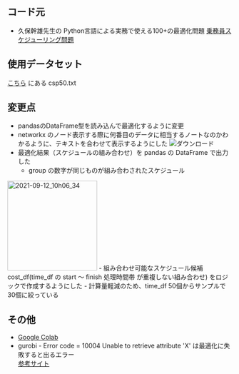 ## コード元
- 久保幹雄先生の Python言語による実務で使える100+の最適化問題 [乗務員スケジューリング問題](https://mikiokubo.github.io/opt100/80csp.html#%E4%B9%97%E5%8B%99%E5%93%A1%E3%82%B9%E3%82%B1%E3%82%B8%E3%83%A5%E3%83%BC%E3%83%AA%E3%83%B3%E3%82%B0%E5%95%8F%E9%A1%8C)  

## 使用データセット
[こちら](http://people.brunel.ac.uk/~mastjjb/jeb/orlib/ptaskinfo.html) にある csp50.txt

## 変更点
- pandasのDataFrame型を読み込んで最適化するように変更
- networkx のノード表示する際に何番目のデータに相当するノートなのかわかるように、テキストを合わせて表示するようにした
![ダウンロード](https://user-images.githubusercontent.com/45703844/132967322-82e9f391-38a6-413e-bc09-93f1f0cc9e31.png)
- 最適化結果（スケジュールの組み合わせ）を pandas の DataFrame で出力した
  - group の数字が同じものが組み合わされたスケジュール
<img width="201" alt="2021-09-12_10h06_34" src="https://user-images.githubusercontent.com/45703844/132967354-ad6649f6-9ef3-40e9-81b4-e3a2cd3df49b.png">
- 組み合わせ可能なスケジュール候補 cost_df(time_df の start ～ finish 処理時間帯 が重複しない組み合わせ) をロジックで作成するようにした  
- 計算量軽減のため、time_df 50個からサンプルで30個に絞っている  

## その他
- [Google Colab](https://colab.research.google.com/drive/1q417zxbnmMfRkzrWquQo-27ehJ0bCYo2?usp=sharing)
- gurobi - Error code = 10004 Unable to retrieve attribute 'X' は最適化に失敗すると出るエラー  
[参考サイト](https://stackoverflow.com/questions/19270102/gurobi-error-code-10004-unable-to-retrieve-attribute-x)
